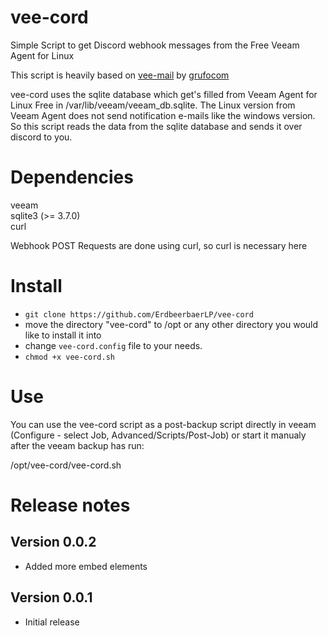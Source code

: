# vee-cord
Simple Script to get Discord webhook messages from the Free Veeam Agent for Linux

This script is heavily based on [vee-mail](https://github.com/grufocom/vee-mail) by [grufocom](https://github.com/grufocom/)

vee-cord uses the sqlite database which get's filled from Veeam Agent for Linux Free in /var/lib/veeam/veeam_db.sqlite.
The Linux version from Veeam Agent does not send notification e-mails like the windows version.
So this script reads the data from the sqlite database and sends it over discord to you.

# Dependencies

veeam  
sqlite3 (>= 3.7.0)  
curl 

Webhook POST Requests are done using curl, so curl is necessary here

# Install

- `git clone https://github.com/ErdbeerbaerLP/vee-cord`
- move the directory "vee-cord" to /opt or any other directory you would like to install it into
- change `vee-cord.config` file to your needs.
- `chmod +x vee-cord.sh`

# Use

You can use the vee-cord script as a post-backup script directly in veeam (Configure - select Job, Advanced/Scripts/Post-Job) or start it manualy after the veeam backup has run:

/opt/vee-cord/vee-cord.sh

# Release notes

## Version 0.0.2
- Added more embed elements

## Version 0.0.1
- Initial release
